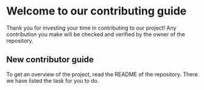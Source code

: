 # Welcome to our contributing guide

Thank you for investing your time in contributing to our project! Any contribution you make will be checked and verified by the owner of the repository. 

## New contributor guide

To get an overview of the project, read the README of the repository. 
There we have listed the task for you to do.
